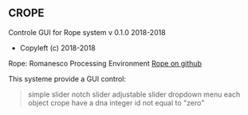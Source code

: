 ## CROPE
Controle GUI for Rope system
v 0.1.0
2018-2018
* Copyleft (c) 2018-2018

Rope: Romanesco Processing Environment
[Rope on github](https://github.com/StanLepunK/Rope)

This systeme provide a GUI control:
>simple slider
>notch slider
>adjustable slider
>dropdown menu
>each object crope have a dna integer id not equal to "zero"
